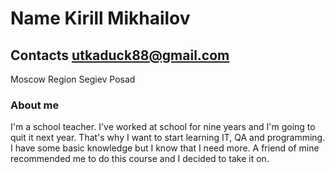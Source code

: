 # Name Kirill Mikhailov


## Contacts utkaduck88@gmail.com
Moscow Region
Segiev Posad

### About me
I'm a school teacher. I've worked at school for nine years and I'm going to quit it next year. That's why I want to start learning IT, QA and programming. I have some basic knowledge but I know that I need more. A friend of mine recommended me to do this course and I decided to take it on. 
